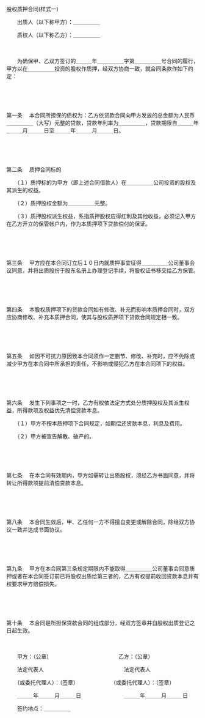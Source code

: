 



股权质押合同(样式一)



 

　　出质人（以下称甲方）：＿＿＿＿＿

　　质权人（以下称乙方）：＿＿＿＿＿　　

　　

　　为确保甲、乙双方签订的＿＿＿年＿＿＿＿＿字第＿＿＿＿＿号合同的履行，甲方以在＿＿＿＿＿投资的股权作质押，经双方协商一致，就合同条款作如下约定：

　　

　　

第一条
　本合同所担保的债权为：乙方依贷款合同向甲方发放的总金额为人民币＿＿＿＿＿（大写）元整的贷款，贷款年利率为＿＿＿＿＿，贷款期限自＿＿＿年＿＿＿月＿＿＿日至＿＿＿年＿＿＿月＿＿＿日。

　　

　　

第二条
　质押合同标的

　　（１）质押标的为甲方（即上述合同借款人）在＿＿＿＿＿公司投资的股权及其派生的权益。

　　（２）质押股权金额为＿＿＿＿＿元整。

　　（３）质押股权派生权益，系指质押股权应得红利及其他收益，必须记入甲方在乙方开立的保管帐户内，作为本质押项下贷款偿付的保证。

　　

　　

第三条
　甲方应在本合同订立后１０日内就质押事宜征得＿＿＿＿＿公司董事会议同意，并将出质股份于股东名册上办理登记手续，将股权证书移交给乙方保管。

　　

　　

第四条
　本股权质押项下的贷款合同如有修改、补充而影响本质押合同时，双方应协商修改、补充本质押合同，使其与股权质押项下贷款合同规定相一致。

　　

　　

第五条
　如因不可抗力原因致本合同须作一定删节、修改、补充时，应不免除或减少甲方在本合同中所承担的责任，不影响或侵犯乙方在本合同项下的权益。

　　

　　

第六条
　发生下列事项之一时，乙方有权依法定方式处分质押股权及其派生权益，所得款项及权益优先清偿贷款本息。

　　（１）甲方不按本质押项下合同规定，如期偿还贷款本息，利息及费用。

　　（２）甲方被宣告解散、破产的。

　　

　　

第七条
　在本合同有效期内，甲方如需转让出质股权，须经乙方书面同意，并将转让所得款项提前清偿贷款本息。

　　

　　

第八条
　本合同生效后，甲、乙任何一方不得擅自变更或解除合同，除经双方协议一致并达成书面协议。

　　

　　

第九条
　甲方在本合同第三条规定期限内不能取得＿＿＿＿＿公司董事会同意质押或者在本合同签订前已将股权出质给第三者的，乙方有权提前收回贷款本息并有权要求甲方赔偿损失。

　　

　　

第十条
　本合同是所担保贷款合同的组成部分，经双方签章并自股权出质登记之日起生效。　　

　　

　　甲方：（公章）　　　　　　　　　　　　　乙方：（公章）

　　法定代表人　　　　　　　　　　　　　　　法定代表人

　　（或委托代理人）：（签章）　　　　　　　（或委托代理人）：（签章）

　　＿＿＿年＿＿＿月＿＿＿日　　　　　　　　＿＿＿年＿＿＿月＿＿＿日　　　　　　　　　　　　　　　　　　　　　　　　　　

　　签约地点：＿＿＿＿＿

　　